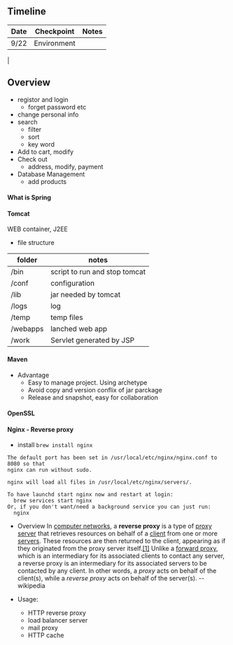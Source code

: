 ## Timeline

| Date | Checkpoint | Notes|
| ---- | ------| --- |
| 9/22| Environment|
|


## Overview
- registor and login 
	- forget password etc
- change personal info
- search
	- filter
	- sort
	- key word
- Add to cart, modify
- Check out
	- address, modify, payment
- Database Management
	- add products

#### What is Spring



#### Tomcat
WEB container, J2EE 
- file structure

|folder|notes|
|-------|-------|
|/bin|script to run and stop tomcat|
|/conf|configuration|
|/lib|jar needed by tomcat|
|/logs|log|
|/temp|temp files|
|/webapps|lanched web app|
|/work|Servlet generated by JSP|


#### Maven
- Advantage
	- Easy to manage project. Using archetype
	- Avoid copy and version conflix of jar parckage
	- Release and snapshot, easy for collaboration


#### OpenSSL

#### Nginx - Reverse proxy
- install
`brew install nginx`
```
The default port has been set in /usr/local/etc/nginx/nginx.conf to 8080 so that
nginx can run without sudo.

nginx will load all files in /usr/local/etc/nginx/servers/.

To have launchd start nginx now and restart at login:
  brew services start nginx
Or, if you don't want/need a background service you can just run:
  nginx
  ```
  
- Overview
In [computer networks](https://en.wikipedia.org/wiki/Computer_network "Computer network"), a **reverse proxy** is a type of [proxy server](https://en.wikipedia.org/wiki/Proxy_server "Proxy server") that retrieves resources on behalf of a [client](https://en.wikipedia.org/wiki/Client_(computing) "Client (computing)") from one or more [servers](https://en.wikipedia.org/wiki/Server_(computing) "Server (computing)"). These resources are then returned to the client, appearing as if they originated from the proxy server itself.[[1]](https://en.wikipedia.org/wiki/Reverse_proxy#cite_note-apache-forward-reverse-1) Unlike a [forward proxy](https://en.wikipedia.org/wiki/Forward_proxy "Forward proxy"), which is an intermediary for its associated clients to contact any server, a reverse proxy is an intermediary for its associated servers to be contacted by any client. In other words, a _proxy_ acts on behalf of the client(s), while a _reverse proxy_ acts on behalf of the server(s).
	-- wikipedia
	
- Usage:
	- HTTP reverse proxy
	- load balancer server
	- mail proxy
	- HTTP cache


<!--stackedit_data:
eyJoaXN0b3J5IjpbLTE5MDY1MDU4NDMsMjM2NzIxNzUzLDE0OT
U2OTc5NjYsLTE3MzEyNjc1OTMsLTE5MTI5MzIwNzIsODQ1NDU3
NDIwXX0=
-->